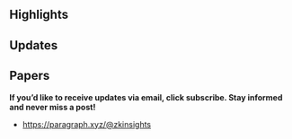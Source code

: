 ## Highlights

## Updates

## Papers

**If you’d like to receive updates via email, click subscribe. Stay informed and never miss a post!**

- <https://paragraph.xyz/@zkinsights>
